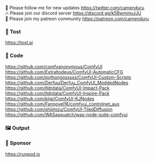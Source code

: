 🐣 Please follow me for new updates https://twitter.com/camenduru <br />
🔥 Please join our discord server https://discord.gg/k5BwmmvJJU <br />
🥳 Please join my patreon community https://patreon.com/camenduru <br />

###  🥪 Tost
https://tost.ai

### 🧬 Code
https://github.com/comfyanonymous/ComfyUI <br />
https://github.com/Extraltodeus/ComfyUI-AutomaticCFG <br />
https://github.com/pythongosssss/ComfyUI-Custom-Scripts <br />
https://github.com/Derfuu/Derfuu_ComfyUI_ModdedNodes <br />
https://github.com/ltdrdata/ComfyUI-Impact-Pack <br />
https://github.com/ltdrdata/ComfyUI-Inspire-Pack <br />
https://github.com/kijai/ComfyUI-KJNodes <br />
https://github.com/Fannovel16/comfyui_controlnet_aux <br />
https://github.com/shiimizu/ComfyUI-TiledDiffusion <br />
https://github.com/WASasquatch/was-node-suite-comfyui <br />


### 🖼 Output


### 🏢 Sponsor
https://runpod.io
